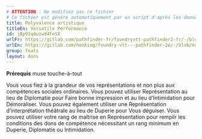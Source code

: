 ```yaml
---
# ATTENTION : Ne modifiez pas ce fichier
# Ce fichier est généré automatiquement par un script d'après les données du module Foundry VTT officiel et de sa traduction
title: Polyvalence artistique
titleEn: Versatile Performance
id: jBp91q4uzwd4FeSX
urlFr: https://gitlab.com/pathfinder-fr/foundryvtt-pathfinder2-fr/-/blob/master/data/feats/jBp91q4uzwd4FeSX.htm
urlEn: https://gitlab.com/hooking/foundry-vtt---pathfinder-2e/-/blob/master/packs/data/feats.db/versatile-performance.json
group: feats
layout: dons
---
```

**Prérequis** muse touche-à-tout

Vous vous fiez à la grandeur de vos représentations et non plus aux compétences sociales ordinaires. Vous pouvez utiliser Représentation au lieu de Diplomatie pour Faire bonne impression et au lieu d’Intimidation pour Démoraliser. Vous pouvez également utiliser une Représentation d’interprétation théâtrale au lieu de Duperie pour Vous déguiser. Vous pouvez utiliser votre rang de maîtrise en Représentation pour remplir les conditions des dons de compétence nécessitant un rang minimum en Duperie, Diplomatie ou Intimidation.


